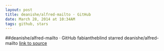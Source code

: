 ```yaml
---
layout: post
title: deanishe/alfred-mailto · GitHub
date: March 28, 2014 at 10:34AM
tags: github, stars
---
```

##deanishe/alfred-mailto · GitHub
fabiantheblind starred deanishe/alfred-mailto
[link to source](http://ift.tt/1hC88wb) 
